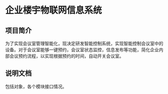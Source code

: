 # 企业楼宇物联网信息系统
## 项目简介

为了实现会议室管理智能化，现决定研发智能控制系统，实现智能控制会议室中的设备。对于会议室能够一键预约，会议室状态监控，信息发布等功能，简化企业内部会议预约流程，以实现根据预约的时间，自动开关会议室。

## 说明文档

包括对象，各个模块接口情况。
